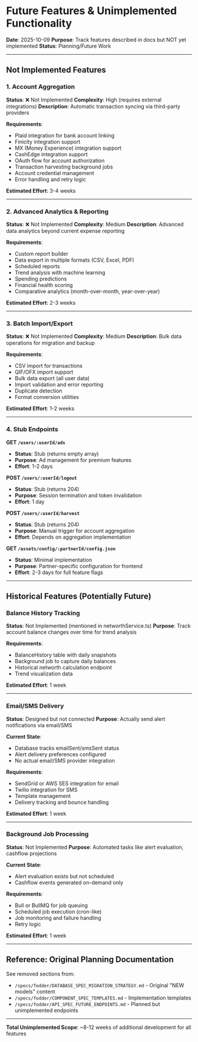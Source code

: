 # Future Features & Unimplemented Functionality
**Date**: 2025-10-09
**Purpose**: Track features described in docs but NOT yet implemented
**Status**: Planning/Future Work

---

## Not Implemented Features

### 1. Account Aggregation
**Status**: ❌ Not Implemented
**Complexity**: High (requires external integrations)
**Description**: Automatic transaction syncing via third-party providers

**Requirements**:
- Plaid integration for bank account linking
- Finicity integration support
- MX (Money Experience) integration support
- CashEdge integration support
- OAuth flow for account authorization
- Transaction harvesting background jobs
- Account credential management
- Error handling and retry logic

**Estimated Effort**: 3-4 weeks

---

### 2. Advanced Analytics & Reporting
**Status**: ❌ Not Implemented
**Complexity**: Medium
**Description**: Advanced data analytics beyond current expense reporting

**Requirements**:
- Custom report builder
- Data export in multiple formats (CSV, Excel, PDF)
- Scheduled reports
- Trend analysis with machine learning
- Spending predictions
- Financial health scoring
- Comparative analytics (month-over-month, year-over-year)

**Estimated Effort**: 2-3 weeks

---

### 3. Batch Import/Export
**Status**: ❌ Not Implemented
**Complexity**: Medium
**Description**: Bulk data operations for migration and backup

**Requirements**:
- CSV import for transactions
- QIF/OFX import support
- Bulk data export (all user data)
- Import validation and error reporting
- Duplicate detection
- Format conversion utilities

**Estimated Effort**: 1-2 weeks

---

### 4. Stub Endpoints

**GET `/users/:userId/ads`**
- **Status**: Stub (returns empty array)
- **Purpose**: Ad management for premium features
- **Effort**: 1-2 days

**POST `/users/:userId/logout`**
- **Status**: Stub (returns 204)
- **Purpose**: Session termination and token invalidation
- **Effort**: 1 day

**POST `/users/:userId/harvest`**
- **Status**: Stub (returns 204)
- **Purpose**: Manual trigger for account aggregation
- **Effort**: Depends on aggregation implementation

**GET `/assets/config/:partnerId/config.json`**
- **Status**: Minimal implementation
- **Purpose**: Partner-specific configuration for frontend
- **Effort**: 2-3 days for full feature flags

---

## Historical Features (Potentially Future)

### Balance History Tracking
**Status**: Not Implemented (mentioned in networthService.ts)
**Purpose**: Track account balance changes over time for trend analysis

**Requirements**:
- BalanceHistory table with daily snapshots
- Background job to capture daily balances
- Historical networth calculation endpoint
- Trend visualization data

**Estimated Effort**: 1 week

---

### Email/SMS Delivery
**Status**: Designed but not connected
**Purpose**: Actually send alert notifications via email/SMS

**Current State**:
- Database tracks emailSent/smsSent status
- Alert delivery preferences configured
- No actual email/SMS provider integration

**Requirements**:
- SendGrid or AWS SES integration for email
- Twilio integration for SMS
- Template management
- Delivery tracking and bounce handling

**Estimated Effort**: 1 week

---

### Background Job Processing
**Status**: Not Implemented
**Purpose**: Automated tasks like alert evaluation, cashflow projections

**Current State**:
- Alert evaluation exists but not scheduled
- Cashflow events generated on-demand only

**Requirements**:
- Bull or BullMQ for job queuing
- Scheduled job execution (cron-like)
- Job monitoring and failure handling
- Retry logic

**Estimated Effort**: 1 week

---

## Reference: Original Planning Documentation

See removed sections from:
- `/specs/fodder/DATABASE_SPEC_MIGRATION_STRATEGY.md` - Original "NEW models" content
- `/specs/fodder/COMPONENT_SPEC_TEMPLATES.md` - Implementation templates
- `/specs/fodder/API_SPEC_FUTURE_ENDPOINTS.md` - Planned but unimplemented endpoints

---

**Total Unimplemented Scope**: ~8-12 weeks of additional development for all features
